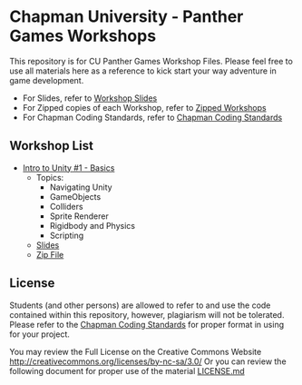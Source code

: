 # Chapman University - Panther Games Workshops
This repository is for CU Panther Games Workshop Files. Please feel free to use all materials here as a reference to kick start your way adventure in game development.

- For Slides, refer to [Workshop Slides](Slides/)
- For Zipped copies of each Workshop, refer to [Zipped Workshops](ZipFiles/)
- For Chapman Coding Standards, refer to [Chapman Coding Standards](ChapmanCodingStandards.pdf)

## Workshop List
- [Intro to Unity #1 - Basics](IntroToUnity/BeginnerProject)
  - Topics:
    - Navigating Unity
    - GameObjects
    - Colliders
    - Sprite Renderer
    - Rigidbody and Physics
    - Scripting
  - [Slides](Slides/PG-IntrotoUnity1.pptx)
  - [Zip File](ZipFiles/IntroToUnity1.zip)


## License
Students (and other persons) are allowed to refer to and use the code contained within this repository, however, plagiarism will not be tolerated. Please refer to the [Chapman Coding Standards](CourseInfo/ChapmanCodingStandards.pdf) for proper format in using for your project.

You may review the Full License on the Creative Commons Website http://creativecommons.org/licenses/by-nc-sa/3.0/
Or you can review the following document for proper use of the material [LICENSE.md](LICENSE.md)

